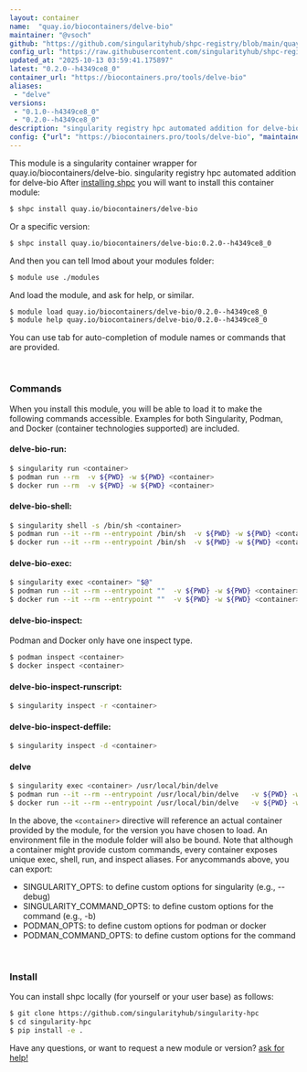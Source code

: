 ```yaml
---
layout: container
name:  "quay.io/biocontainers/delve-bio"
maintainer: "@vsoch"
github: "https://github.com/singularityhub/shpc-registry/blob/main/quay.io/biocontainers/delve-bio/container.yaml"
config_url: "https://raw.githubusercontent.com/singularityhub/shpc-registry/main/quay.io/biocontainers/delve-bio/container.yaml"
updated_at: "2025-10-13 03:59:41.175897"
latest: "0.2.0--h4349ce8_0"
container_url: "https://biocontainers.pro/tools/delve-bio"
aliases:
 - "delve"
versions:
 - "0.1.0--h4349ce8_0"
 - "0.2.0--h4349ce8_0"
description: "singularity registry hpc automated addition for delve-bio"
config: {"url": "https://biocontainers.pro/tools/delve-bio", "maintainer": "@vsoch", "description": "singularity registry hpc automated addition for delve-bio", "latest": {"0.2.0--h4349ce8_0": "sha256:dd9a89d2eba3c04b9f765641368a87377638a70c6d37f7ca4eef1dea39289442"}, "tags": {"0.1.0--h4349ce8_0": "sha256:1ac2a421f83ee9487c2888e75ea09bab42170c7e358a50c4506df03f53e01fbc", "0.2.0--h4349ce8_0": "sha256:dd9a89d2eba3c04b9f765641368a87377638a70c6d37f7ca4eef1dea39289442"}, "docker": "quay.io/biocontainers/delve-bio", "aliases": {"delve": "/usr/local/bin/delve"}}
---
```


This module is a singularity container wrapper for quay.io/biocontainers/delve-bio.
singularity registry hpc automated addition for delve-bio
After [installing shpc](#install) you will want to install this container module:


```bash
$ shpc install quay.io/biocontainers/delve-bio
```

Or a specific version:

```bash
$ shpc install quay.io/biocontainers/delve-bio:0.2.0--h4349ce8_0
```

And then you can tell lmod about your modules folder:

```bash
$ module use ./modules
```

And load the module, and ask for help, or similar.

```bash
$ module load quay.io/biocontainers/delve-bio/0.2.0--h4349ce8_0
$ module help quay.io/biocontainers/delve-bio/0.2.0--h4349ce8_0
```

You can use tab for auto-completion of module names or commands that are provided.

<br>

### Commands

When you install this module, you will be able to load it to make the following commands accessible.
Examples for both Singularity, Podman, and Docker (container technologies supported) are included.

#### delve-bio-run:

```bash
$ singularity run <container>
$ podman run --rm  -v ${PWD} -w ${PWD} <container>
$ docker run --rm  -v ${PWD} -w ${PWD} <container>
```

#### delve-bio-shell:

```bash
$ singularity shell -s /bin/sh <container>
$ podman run --it --rm --entrypoint /bin/sh  -v ${PWD} -w ${PWD} <container>
$ docker run --it --rm --entrypoint /bin/sh  -v ${PWD} -w ${PWD} <container>
```

#### delve-bio-exec:

```bash
$ singularity exec <container> "$@"
$ podman run --it --rm --entrypoint ""  -v ${PWD} -w ${PWD} <container> "$@"
$ docker run --it --rm --entrypoint ""  -v ${PWD} -w ${PWD} <container> "$@"
```

#### delve-bio-inspect:

Podman and Docker only have one inspect type.

```bash
$ podman inspect <container>
$ docker inspect <container>
```

#### delve-bio-inspect-runscript:

```bash
$ singularity inspect -r <container>
```

#### delve-bio-inspect-deffile:

```bash
$ singularity inspect -d <container>
```


#### delve

```bash
$ singularity exec <container> /usr/local/bin/delve
$ podman run --it --rm --entrypoint /usr/local/bin/delve   -v ${PWD} -w ${PWD} <container> -c " $@"
$ docker run --it --rm --entrypoint /usr/local/bin/delve   -v ${PWD} -w ${PWD} <container> -c " $@"
```



In the above, the `<container>` directive will reference an actual container provided
by the module, for the version you have chosen to load. An environment file in the
module folder will also be bound. Note that although a container
might provide custom commands, every container exposes unique exec, shell, run, and
inspect aliases. For anycommands above, you can export:

 - SINGULARITY_OPTS: to define custom options for singularity (e.g., --debug)
 - SINGULARITY_COMMAND_OPTS: to define custom options for the command (e.g., -b)
 - PODMAN_OPTS: to define custom options for podman or docker
 - PODMAN_COMMAND_OPTS: to define custom options for the command

<br>

### Install

You can install shpc locally (for yourself or your user base) as follows:

```bash
$ git clone https://github.com/singularityhub/singularity-hpc
$ cd singularity-hpc
$ pip install -e .
```

Have any questions, or want to request a new module or version? [ask for help!](https://github.com/singularityhub/singularity-hpc/issues)